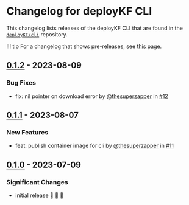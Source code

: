 # Changelog for deployKF CLI

This changelog lists releases of the deployKF CLI that are found in the [`deployKF/cli`](https://github.com/deployKF/cli/releases) repository.

!!! tip
    For a changelog that shows pre-releases, see [this page](../full-changelog-deploykf-cli).

## [0.1.2](https://github.com/deployKF/cli/releases/tag/v0.1.2) - 2023-08-09

### Bug Fixes
* fix: nil pointer on download error by [@thesuperzapper](https://github.com/thesuperzapper) in [#12](https://github.com/deployKF/cli/pull/12)


## [0.1.1](https://github.com/deployKF/cli/releases/tag/v0.1.1) - 2023-08-07

### New Features
* feat: publish container image for cli by [@thesuperzapper](https://github.com/thesuperzapper) in [#11](https://github.com/deployKF/cli/pull/11)


## [0.1.0](https://github.com/deployKF/cli/releases/tag/v0.1.0) - 2023-07-09

### Significant Changes
* initial release 🎉 🎉 🎉 

